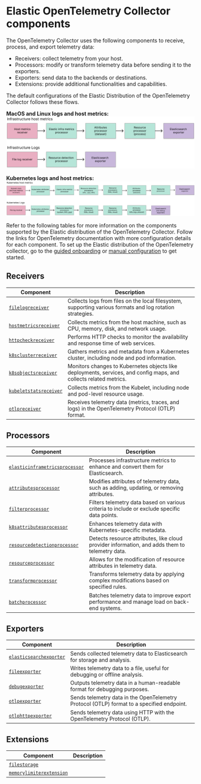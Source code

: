 # Elastic OpenTelemetry Collector components

The OpenTelemetry Collector uses the following components to receive, process, and export telemetry data:

<!-- Make these links after I get the URLS -->
- Receivers: collect telemetry from your host.
- Processors: modify or transform telemetry data before sending it to the exporters.
- Exporters: send data to the backends or destinations.
- Extensions: provide additional functionalities and capabilities.

The default configurations of the Elastic Distribution of the OpenTelemetry Collector follows these flows.

**MacOS and Linux logs and host metrics:**
![Diagram of the logs and metrics OpenTelemetry flow](docs/images/infrastructure-elastic-otel-flow.png)

**Kubernetes logs and host metrics:**
![Diagram of Kubernetes logs and metrics OpenTelemetry flow](docs/images/kubernetes-elastic-otel-flow.png)

Refer to the following tables for more information on the components supported by the Elastic distribution of the OpenTelemetry Collector.
Follow the links for OpenTelemetry documentation with more configuration details for each component.
To set up the Elastic distribution of the OpenTelemetry collector, go to the [guided onboarding](docs/guided-onboarding.md) or [manual configuration](docs/manual-configuration.md) to get started.

## Receivers

| Component  | Description |
|---|---|
| [`filelogreceiver`](https://github.com/open-telemetry/opentelemetry-collector-contrib/blob/receiver/filelogreceiver/v0.105.0/receiver/filelogreceiver/README.md) | Collects logs from files on the local filesystem, supporting various formats and log rotation strategies. |
| [`hostmetricsreceiver`](https://github.com/open-telemetry/opentelemetry-collector-contrib/blob/receiver/hostmetricsreceiver/v0.105.0/receiver/hostmetricsreceiver/README.md) | Collects metrics from the host machine, such as CPU, memory, disk, and network usage. |
| [`httpcheckreceiver`](https://github.com/open-telemetry/opentelemetry-collector-contrib/blob/receiver/httpcheckreceiver/v0.105.0/receiver/httpcheckreceiver/README.md) | Performs HTTP checks to monitor the availability and response time of web services. |
| [`k8sclusterreceiver`](https://github.com/open-telemetry/opentelemetry-collector-contrib/blob/receiver/k8sclusterreceiver/v0.105.0/receiver/k8sclusterreceiver/README.md) | Gathers metrics and metadata from a Kubernetes cluster, including node and pod information. |
| [`k8sobjectsreceiver`](https://github.com/open-telemetry/opentelemetry-collector-contrib/blob/receiver/k8sobjectsreceiver/v0.105.0/receiver/k8sobjectsreceiver/README.md) | Monitors changes to Kubernetes objects like deployments, services, and config maps, and collects related metrics. |
| [`kubeletstatsreceiver`](https://github.com/open-telemetry/opentelemetry-collector-contrib/blob/receiver/kubeletstatsreceiver/v0.105.0/receiver/kubeletstatsreceiver/README.md) | Collects metrics from the Kubelet, including node and pod-level resource usage. |
| [`otlpreceiver`](https://github.com/open-telemetry/opentelemetry-collector/blob/receiver/otlpreceiver/v0.105.0/receiver/otlpreceiver/README.md) | Receives telemetry data (metrics, traces, and logs) in the OpenTelemetry Protocol (OTLP) format. |

## Processors

| Component  | Description |
|---|---|
| [`elasticinframetricsprocessor`](https://github.com/elastic/opentelemetry-collector-components/blob/processor/elasticinframetricsprocessor/v0.7.1/processor/elasticinframetricsprocessor/README.md)  | Processes infrastructure metrics to enhance and convert them for Elasticsearch. |
| [`attributesprocessor`](https://github.com/open-telemetry/opentelemetry-collector-contrib/blob/processor/attributesprocessor/v0.105.0/processor/attributesprocessor/README.md) | Modifies attributes of telemetry data, such as adding, updating, or removing attributes. |
| [`filterprocessor`](https://github.com/open-telemetry/opentelemetry-collector-contrib/blob/processor/filterprocessor/v0.105.0/processor/filterprocessor/README.md) | Filters telemetry data based on various criteria to include or exclude specific data points. |
| [`k8sattributesprocessor`](https://github.com/open-telemetry/opentelemetry-collector-contrib/blob/processor/k8sattributesprocessor/v0.105.0/processor/k8sattributesprocessor/README.md) | Enhances telemetry data with Kubernetes-specific metadata. |
| [`resourcedetectionprocessor`](https://github.com/open-telemetry/opentelemetry-collector-contrib/blob/processor/resourcedetectionprocessor/v0.105.0/processor/resourcedetectionprocessor/README.md) | Detects resource attributes, like cloud provider information, and adds them to telemetry data. |
| [`resourceprocessor`](https://github.com/open-telemetry/opentelemetry-collector-contrib/blob/processor/resourceprocessor/v0.105.0/processor/resourceprocessor/README.md) | Allows for the modification of resource attributes in telemetry data. |
| [`transformprocessor`](https://github.com/open-telemetry/opentelemetry-collector-contrib/blob/processor/transformprocessor/v0.105.0/processor/transformprocessor/README.md) | Transforms telemetry data by applying complex modifications based on specified rules. |
| [`batchprocessor`](https://github.com/open-telemetry/opentelemetry-collector/blob/processor/batchprocessor/v0.105.0/processor/batchprocessor/README.md) | Batches telemetry data to improve export performance and manage load on back-end systems. |

## Exporters

| Component  | Description |
|---|---|
| [`elasticsearchexporter`](https://github.com/open-telemetry/opentelemetry-collector-contrib/blob/exporter/elasticsearchexporter/v0.105.0/exporter/elasticsearchexporter/README.md) | Sends collected telemetry data to Elasticsearch for storage and analysis. |
| [`fileexporter`](https://github.com/open-telemetry/opentelemetry-collector-contrib/blob/exporter/fileexporter/v0.105.0/exporter/fileexporter/README.md) | Writes telemetry data to a file, useful for debugging or offline analysis. |
| [`debugexporter`](https://github.com/open-telemetry/opentelemetry-collector/blob/exporter/debugexporter/v0.105.0/exporter/debugexporter/README.md) | Outputs telemetry data in a human-readable format for debugging purposes. |
| [`otlpexporter`](https://github.com/open-telemetry/opentelemetry-collector/blob/exporter/otlpexporter/v0.105.0/exporter/otlpexporter/README.md) | Sends telemetry data in the OpenTelemetry Protocol (OTLP) format to a specified endpoint. |
| [`otlphttpexporter`](https://github.com/open-telemetry/opentelemetry-collector/blob/exporter/otlphttpexporter/v0.105.0/exporter/otlphttpexporter/README.md) | Sends telemetry data using HTTP with the OpenTelemetry Protocol (OTLP). |

## Extensions

| Component  | Description |
|---|---|
| [`filestorage`](https://github.com/open-telemetry/opentelemetry-collector-contrib/blob/extension/storage/filestorage/v0.105.0/extension/storage/filestorage/README.md)|  |
| [`memorylimiterextension`](https://github.com/open-telemetry/opentelemetry-collector/blob/extension/memorylimiterextension/v0.105.0/extension/memorylimiterextension/README.md) |  |
